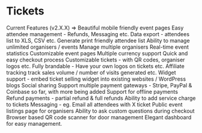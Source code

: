 # Tickets

Current Features (v2.X.X) =>
Beautiful mobile friendly event pages
Easy attendee management - Refunds, Messaging etc.
Data export - attendees list to XLS, CSV etc.
Generate print friendly attendee list
Ability to manage unlimited organisers / events
Manage multiple organisers
Real-time event statistics
Customizable event pages
Multiple currency support
Quick and easy checkout process
Customizable tickets - with QR codes, organiser logos etc.
Fully brandable - Have your own logos on tickets etc.
Affiliate tracking
track sales volume / number of visits generated etc.
Widget support - embed ticket selling widget into existing websites / WordPress blogs
Social sharing
Support multiple payment gateways - Stripe, PayPal & Coinbase so far, with more being added
Support for offline payments
Refund payments - partial refund & full refunds
Ability to add service charge to tickets
Messaging - eg. Email all attendees with X ticket
Public event listings page for organisers
Ability to ask custom questions during checkout
Browser based QR code scanner for door management
Elegant dashboard for easy management.
